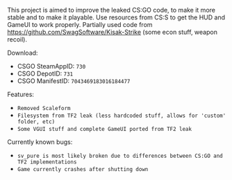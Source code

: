 This project is aimed to improve the leaked CS:GO code, to make it more stable and to make it playable.
Use resources from CS:S to get the HUD and GameUI to work properly.
Partially used code from https://github.com/SwagSoftware/Kisak-Strike (some econ stuff, weapon recoil).

Download:
- CSGO SteamAppID: `730`
- CSGO DepotID: `731`
- CSGO ManifestID: `7043469183016184477`

Features:
- `Removed Scaleform`
- `Filesystem from TF2 leak (less hardcoded stuff, allows for 'custom' folder, etc)`
- `Some VGUI stuff and complete GameUI ported from TF2 leak`

Currently known bugs:
- `sv_pure is most likely broken due to differences between CS:GO and TF2 implementations`
- `Game currently crashes after shutting down`
